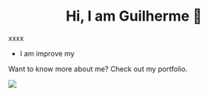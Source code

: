 <h1 align="center">Hi, I am Guilherme  👋</h1>

xxxx

* I am improve my

Want to know more about me? Check out my portfolio.



<img src="{Bhttps://img.shields.io/badge/Gmail-D14836?style=for-the-badge&logo=gmail&logoColor=white}" />



